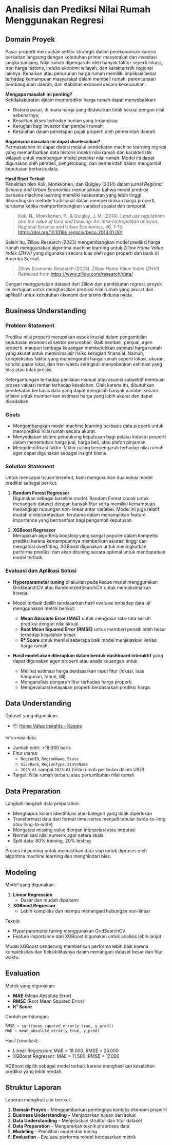 
# Analisis dan Prediksi Nilai Rumah Menggunakan Regresi

## Domain Proyek

Pasar properti merupakan sektor strategis dalam perekonomian karena berkaitan langsung dengan kebutuhan primer masyarakat dan investasi jangka panjang. Nilai rumah dipengaruhi oleh banyak faktor seperti lokasi, tren harga historis, indeks ekonomi wilayah, dan karakteristik regional lainnya. Kenaikan atau penurunan harga rumah memiliki implikasi besar terhadap kemampuan masyarakat dalam membeli rumah, perencanaan pembangunan daerah, dan stabilitas ekonomi secara keseluruhan.

**Mengapa masalah ini penting?**  
Ketidakakuratan dalam memprediksi harga rumah dapat menyebabkan:
- Distorsi pasar, di mana harga yang ditawarkan tidak sesuai dengan nilai sebenarnya;
- Kesulitan akses terhadap hunian yang terjangkau;
- Kerugian bagi investor dan pembeli rumah;
- Kesalahan dalam penetapan pajak properti oleh pemerintah daerah.

**Bagaimana masalah ini dapat diselesaikan?**  
Permasalahan ini dapat diatasi melalui pendekatan machine learning regresi yang memanfaatkan data historis indeks nilai rumah dan karakteristik wilayah untuk membangun model prediksi nilai rumah. Model ini dapat digunakan oleh pembeli, pengembang, dan pemerintah dalam mengambil keputusan berbasis data.

**Hasil Riset Terkait**  
Penelitian oleh Kok, Monkkonen, dan Quigley (2014) dalam jurnal *Regional Science and Urban Economics* menunjukkan bahwa model prediksi berbasis machine learning memiliki keakuratan yang lebih tinggi dibandingkan metode tradisional dalam memperkirakan harga properti, terutama ketika mempertimbangkan variabel spasial dan temporal.  
> Kok, N., Monkkonen, P., & Quigley, J. M. (2014). *Land use regulations and the value of land and housing: An intra-metropolitan analysis*. Regional Science and Urban Economics, 46, 1–15. https://doi.org/10.1016/j.regsciurbeco.2014.01.001

Selain itu, Zillow Research (2023) mengembangkan model prediksi harga rumah menggunakan algoritma machine learning untuk *Zillow Home Value Index (ZHVI)* yang digunakan secara luas oleh agen properti dan bank di Amerika Serikat.  
> Zillow Economic Research (2023). *Zillow Home Value Index (ZHVI)*. Retrieved from https://www.zillow.com/research/data/

Dengan menggunakan dataset dari Zillow dan pendekatan regresi, proyek ini bertujuan untuk menghasilkan prediksi nilai rumah yang akurat dan aplikatif untuk kebutuhan ekonomi dan bisnis di dunia nyata.

## Business Understanding

### Problem Statement

Prediksi nilai properti merupakan aspek krusial dalam pengambilan keputusan ekonomi di sektor perumahan. Baik pembeli, penjual, agen properti, maupun lembaga keuangan membutuhkan estimasi harga rumah yang akurat untuk meminimalisir risiko kerugian finansial. Namun, kompleksitas faktor yang memengaruhi harga rumah seperti lokasi, ukuran, kondisi pasar lokal, dan tren waktu seringkali menyebabkan estimasi yang bias atau tidak presisi.

Ketergantungan terhadap penilaian manual atau asumsi subyektif membuat proses valuasi rentan terhadap kesalahan. Oleh karena itu, dibutuhkan pendekatan berbasis data yang dapat mengolah banyak variabel secara efisien untuk memberikan estimasi harga yang lebih akurat dan dapat diandalkan.

### Goals

- Mengembangkan model machine learning berbasis data properti untuk memprediksi nilai rumah secara akurat.
- Menyediakan sistem pendukung keputusan bagi pelaku industri properti dalam menentukan harga jual, harga beli, atau plafon pinjaman.
- Mengidentifikasi faktor-faktor paling berpengaruh terhadap nilai rumah agar dapat digunakan sebagai insight bisnis.

### Solution Statement

Untuk mencapai tujuan tersebut, kami mengusulkan dua solusi model prediksi sebagai berikut:

1. **Random Forest Regressor**  
   Digunakan sebagai baseline model. Random Forest cocok untuk menangani dataset dengan banyak fitur serta memiliki kemampuan menangkap hubungan non-linear antar variabel. Model ini juga relatif mudah diinterpretasikan, terutama dalam menampilkan feature importance yang bermanfaat bagi pengambil keputusan.

2. **XGBoost Regressor**  
   Merupakan algoritma boosting yang sangat populer dalam kompetisi prediksi karena kemampuannya memberikan akurasi tinggi dan mengatasi overfitting. XGBoost digunakan untuk meningkatkan performa prediksi dan akan dituning secara optimal untuk mendapatkan model terbaik.

### Evaluasi dan Aplikasi Solusi

- **Hyperparameter tuning** dilakukan pada kedua model menggunakan GridSearchCV atau RandomizedSearchCV untuk memaksimalkan kinerja.
- Model terbaik dipilih berdasarkan hasil evaluasi terhadap data uji menggunakan metrik berikut:
  - **Mean Absolute Error (MAE)** untuk mengukur rata-rata selisih prediksi dengan nilai aktual.
  - **Root Mean Squared Error (RMSE)** untuk memberi penalti lebih besar terhadap kesalahan besar.
  - **R² Score** untuk menilai seberapa baik model menjelaskan variasi harga rumah.

- **Hasil model akan diterapkan dalam bentuk dashboard interaktif** yang dapat digunakan agen properti atau analis keuangan untuk:
  - Melihat estimasi harga berdasarkan input fitur (lokasi, luas bangunan, tahun, dll).
  - Menganalisis pengaruh fitur terhadap harga properti.
  - Mengevaluasi kelayakan properti berdasarkan prediksi harga.

## Data Understanding

Dataset yang digunakan:
- 📦 [Home Value Insights - Kaggle](https://www.kaggle.com/datasets/prokshitha/home-value-insights/data)

Informasi data:
- Jumlah entri: >18.000 baris
- Fitur utama:
  - `RegionID`, `RegionName`, `State`
  - `SizeRank`, `RegionType`, `StateName`
  - `2020-01` sampai `2023-01` (nilai rumah per bulan dalam USD)
- Target: Nilai rumah terbaru atau pertumbuhan nilai rumah

## Data Preparation

Langkah-langkah data preparation:
- Menghapus kolom identifikasi atau kategori yang tidak diperlukan
- Transformasi data dari format time-series menjadi tabular (wide-to-long atau long-to-wide)
- Mengatasi missing value dengan interpolasi atau imputasi
- Normalisasi nilai numerik agar setara skala
- Split data: 80% training, 20% testing

Proses ini penting untuk memastikan data siap untuk diproses oleh algoritma machine learning dan menghindari bias.

## Modeling

Model yang digunakan:
1. **Linear Regression**
   - Dasar dan mudah dipahami
2. **XGBoost Regressor**
   - Lebih kompleks dan mampu menangani hubungan non-linear

Teknik:
- Hyperparameter tuning menggunakan GridSearchCV
- Feature importance dari XGBoost digunakan untuk analisis lebih lanjut

Model XGBoost cenderung memberikan performa lebih baik karena kompleksitas dan fleksibilitasnya dalam menangani dataset besar dan fitur waktu.

## Evaluation

Metrik yang digunakan:
- **MAE** (Mean Absolute Error)
- **RMSE** (Root Mean Squared Error)
- **R² Score**

Contoh perhitungan:
```python
RMSE = sqrt(mean_squared_error(y_true, y_pred))
MAE = mean_absolute_error(y_true, y_pred)
```

Hasil (simulasi):
- Linear Regression: MAE = 18.000, RMSE = 25.000
- XGBoost Regressor: MAE = 11.500, RMSE = 17.000

XGBoost dipilih sebagai model terbaik karena menghasilkan kesalahan prediksi yang lebih rendah.

## Struktur Laporan

Laporan mengikuti alur berikut:
1. **Domain Proyek** – Menggambarkan pentingnya konteks ekonomi properti
2. **Business Understanding** – Menjabarkan tujuan dan solusi
3. **Data Understanding** – Menjelaskan struktur dan fitur dataset
4. **Data Preparation** – Menguraikan teknik praproses data
5. **Modeling** – Pemilihan model dan tuning
6. **Evaluation** – Evaluasi performa model berdasarkan metrik

